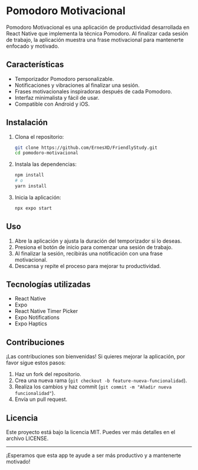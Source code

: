 # Pomodoro Motivacional

Pomodoro Motivacional es una aplicación de productividad desarrollada en React Native que implementa la técnica Pomodoro. Al finalizar cada sesión de trabajo, la aplicación muestra una frase motivacional para mantenerte enfocado y motivado.

## Características
- Temporizador Pomodoro personalizable.
- Notificaciones y vibraciones al finalizar una sesión.
- Frases motivacionales inspiradoras después de cada Pomodoro.
- Interfaz minimalista y fácil de usar.
- Compatible con Android y iOS.

## Instalación

1. Clona el repositorio:
   ```sh
   git clone https://github.com/ErnesXD/FriendlyStudy.git
   cd pomodoro-motivacional
   ```

2. Instala las dependencias:
   ```sh
   npm install
   # o
   yarn install
   ```

3. Inicia la aplicación:
   ```sh
   npx expo start
   ```

## Uso
1. Abre la aplicación y ajusta la duración del temporizador si lo deseas.
2. Presiona el botón de inicio para comenzar una sesión de trabajo.
3. Al finalizar la sesión, recibirás una notificación con una frase motivacional.
4. Descansa y repite el proceso para mejorar tu productividad.

## Tecnologías utilizadas
- React Native
- Expo
- React Native Timer Picker
- Expo Notifications
- Expo Haptics

## Contribuciones
¡Las contribuciones son bienvenidas! Si quieres mejorar la aplicación, por favor sigue estos pasos:

1. Haz un fork del repositorio.
2. Crea una nueva rama (`git checkout -b feature-nueva-funcionalidad`).
3. Realiza los cambios y haz commit (`git commit -m "Añadir nueva funcionalidad"`).
4. Envía un pull request.

## Licencia
Este proyecto está bajo la licencia MIT. Puedes ver más detalles en el archivo LICENSE.

---

¡Esperamos que esta app te ayude a ser más productivo y a mantenerte motivado!

